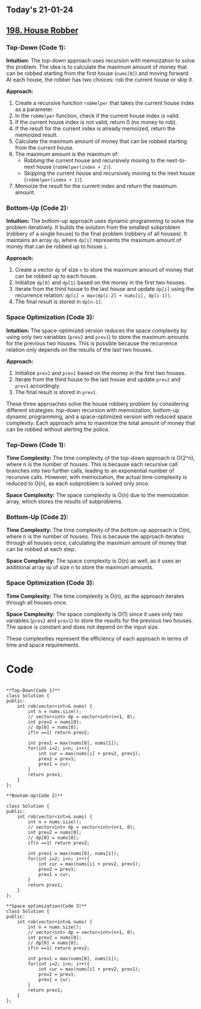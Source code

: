 ## Today's 21-01-24 
## [198. House Robber](https://leetcode.com/problems/house-robber/description/?envType=daily-question&envId=2024-01-21)


### Top-Down (Code 1):

**Intuition:**
The top-down approach uses recursion with memoization to solve the problem. The idea is to calculate the maximum amount of money that can be robbed starting from the first house (`nums[0]`) and moving forward. At each house, the robber has two choices: rob the current house or skip it.

**Approach:**
1. Create a recursive function `robHelper` that takes the current house index as a parameter.
2. In the `robHelper` function, check if the current house index is valid.
3. If the current house index is not valid, return 0 (no money to rob).
4. If the result for the current index is already memoized, return the memoized result.
5. Calculate the maximum amount of money that can be robbed starting from the current house.
6. The maximum amount is the maximum of:
   - Robbing the current house and recursively moving to the next-to-next house (`robHelper(index + 2)`).
   - Skipping the current house and recursively moving to the next house (`robHelper(index + 1)`).
7. Memoize the result for the current index and return the maximum amount.

### Bottom-Up (Code 2):

**Intuition:**
The bottom-up approach uses dynamic programming to solve the problem iteratively. It builds the solution from the smallest subproblem (robbery of a single house) to the final problem (robbery of all houses). It maintains an array `dp`, where `dp[i]` represents the maximum amount of money that can be robbed up to house `i`.

**Approach:**
1. Create a vector `dp` of size `n` to store the maximum amount of money that can be robbed up to each house.
2. Initialize `dp[0]` and `dp[1]` based on the money in the first two houses.
3. Iterate from the third house to the last house and update `dp[i]` using the recurrence relation: `dp[i] = max(dp[i-2] + nums[i], dp[i-1])`.
4. The final result is stored in `dp[n-1]`.

### Space Optimization (Code 3):

**Intuition:**
The space-optimized version reduces the space complexity by using only two variables (`prev2` and `prev1`) to store the maximum amounts for the previous two houses. This is possible because the recurrence relation only depends on the results of the last two houses.

**Approach:**
1. Initialize `prev2` and `prev1` based on the money in the first two houses.
2. Iterate from the third house to the last house and update `prev2` and `prev1` accordingly.
3. The final result is stored in `prev1`.

These three approaches solve the house robbery problem by considering different strategies: top-down recursion with memoization, bottom-up dynamic programming, and a space-optimized version with reduced space complexity. Each approach aims to maximize the total amount of money that can be robbed without alerting the police.

### Top-Down (Code 1):

**Time Complexity:**
The time complexity of the top-down approach is O(2^n), where n is the number of houses. This is because each recursive call branches into two further calls, leading to an exponential number of recursive calls. However, with memoization, the actual time complexity is reduced to O(n), as each subproblem is solved only once.

**Space Complexity:**
The space complexity is O(n) due to the memoization array, which stores the results of subproblems.

### Bottom-Up (Code 2):

**Time Complexity:**
The time complexity of the bottom-up approach is O(n), where n is the number of houses. This is because the approach iterates through all houses once, calculating the maximum amount of money that can be robbed at each step.

**Space Complexity:**
The space complexity is O(n) as well, as it uses an additional array `dp` of size n to store the maximum amounts.

### Space Optimization (Code 3):

**Time Complexity:**
The time complexity is O(n), as the approach iterates through all houses once.

**Space Complexity:**
The space complexity is O(1) since it uses only two variables (`prev2` and `prev1`) to store the results for the previous two houses. The space is constant and does not depend on the input size.

These complexities represent the efficiency of each approach in terms of time and space requirements.



# Code
```

**Top-Down(Code 1)**
class Solution {
public:
    int rob(vector<int>& nums) {
        int n = nums.size();
        // vector<int> dp = vector<int>(n+1, 0);
        int prev2 = nums[0];
        // dp[0] = nums[0];
        if(n ==1) return prev2;

        int prev1 = max(nums[0], nums[1]);
        for(int i=2; i<n; i++){
            int cur = max(nums[i] + prev2, prev1);
            prev2 = prev1;
            prev1 = cur;
        }
        return prev1;
    }
};

**Bootom-Up(Code 2)**

class Solution {
public:
    int rob(vector<int>& nums) {
        int n = nums.size();
        // vector<int> dp = vector<int>(n+1, 0);
        int prev2 = nums[0];
        // dp[0] = nums[0];
        if(n ==1) return prev2;

        int prev1 = max(nums[0], nums[1]);
        for(int i=2; i<n; i++){
            int cur = max(nums[i] + prev2, prev1);
            prev2 = prev1;
            prev1 = cur;
        }
        return prev1;
    }
};

**Space optimization(Code 3)**
class Solution {
public:
    int rob(vector<int>& nums) {
        int n = nums.size();
        // vector<int> dp = vector<int>(n+1, 0);
        int prev2 = nums[0];
        // dp[0] = nums[0];
        if(n ==1) return prev2;

        int prev1 = max(nums[0], nums[1]);
        for(int i=2; i<n; i++){
            int cur = max(nums[i] + prev2, prev1);
            prev2 = prev1;
            prev1 = cur;
        }
        return prev1;
    }
};

```